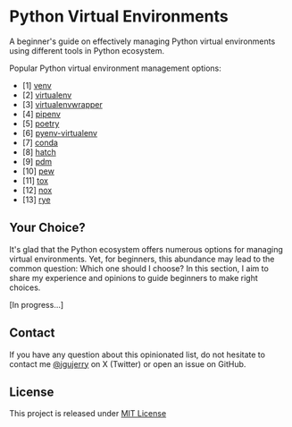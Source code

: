 # Python Virtual Environments

A beginner's guide on effectively managing Python virtual environments using different tools
in Python ecosystem.

Popular Python virtual environment management options:
* [1] [venv](venv/README.md)
* [2] [virtualenv](virtualenv/README.md)
* [3] [virtualenvwrapper](virtualenwrapper/README.md)
* [4] [pipenv](pipenv/README.md)
* [5] [poetry](poetry/README.md)
* [6] [pyenv-virtualenv](pyenv-virtualenv/README.md)
* [7] [conda](conda/README.md)
* [8] [hatch](hatch/README.md)
* [9] [pdm](pdm/README.md)
* [10] [pew](pew/README.md)
* [11] [tox](tox/README.md)
* [12] [nox](nox/README.md)
* [13] [rye](rye/README.md)

## Your Choice?

It's glad that the Python ecosystem offers numerous options for managing virtual environments. Yet, for beginners, 
this abundance may lead to the common question: Which one should I choose? 
In this section, I aim to share my experience and opinions to guide beginners to make right choices.

[In progress...]

## Contact

If you have any question about this opinionated list, do not hesitate to contact me [@jgujerry](https://twitter.com/jgujerry) on X (Twitter) or open an issue on GitHub.


## License

This project is released under [MIT License](LICENSE)
